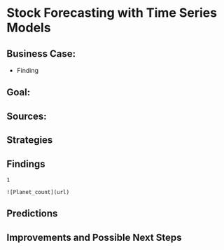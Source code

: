 # Stock Forecasting with Time Series Models


## Business Case:
* Finding

## Goal:


## Sources:



## Strategies



## Findings


    
    1
   
    ![Planet_count](url)
    
    
## Predictions



## Improvements and Possible Next Steps


        
